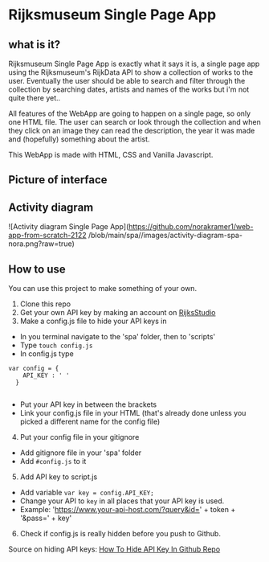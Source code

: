 # Rijksmuseum Single Page App


## what is it?
Rijksmuseum Single Page App is exactly what it says it is, a single page app using the Rijksmuseum's RijkData API to show a collection of works to the user. Eventually the user should be able to search and filter through the collection by searching dates, artists and names of the works but i'm not quite there yet.. 

All features of the WebApp are going to happen on a single page, so only one HTML file. The user can search or look through the collection and when they click on an image they can read the description, the year it was made and (hopefully) something about the artist.

This WebApp is made with HTML, CSS and Vanilla Javascript.

## Picture of interface 

## Activity diagram
![Activity diagram Single Page App](https://github.com/norakramer1/web-app-from-scratch-2122
/blob/main/spa//images/activity-diagram-spa-nora.png?raw=true)

## How to use
You can use this project to make something of your own.

1. Clone this repo
2. Get your own API key by making an account on [RijksStudio](https://www.example.com)
3. Make a config.js file to hide your API keys in

- In you terminal navigate to the 'spa' folder, then to 'scripts'
- Type `touch config.js`
- In config.js type 
```
var config = {
    API_KEY : ' '
  }
  
  ```
- Put your API key in between the brackets
- Link your config.js file in your HTML (that's already done unless you picked a different name for the config file)

4. Put your config file in your gitignore

- Add gitignore file in your 'spa' folder
- Add `#config.js` to it

5. Add API key to script.js
- Add variable `var key = config.API_KEY;`
- Change your API to `key` in all places that your API key is used.
- Example: 'https://www.your-api-host.com/?query&id=' + token + '&pass=' + key'

6. Check if config.js is really hidden before you push to Github.

Source on hiding API keys: [How To Hide API Key In Github Repo](https://dev.to/ptprashanttripathi/how-to-hide-api-key-in-github-repo-2ik9)



## 
